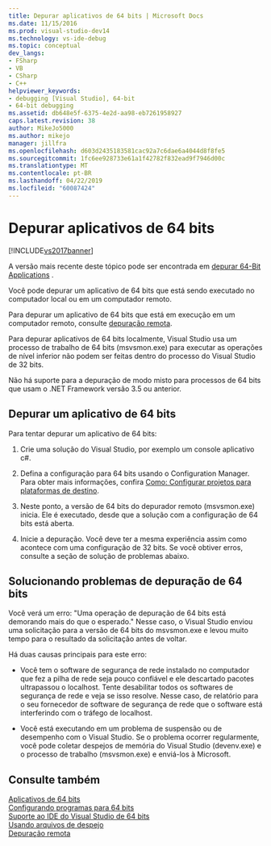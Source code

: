 ```yaml
---
title: Depurar aplicativos de 64 bits | Microsoft Docs
ms.date: 11/15/2016
ms.prod: visual-studio-dev14
ms.technology: vs-ide-debug
ms.topic: conceptual
dev_langs:
- FSharp
- VB
- CSharp
- C++
helpviewer_keywords:
- debugging [Visual Studio], 64-bit
- 64-bit debugging
ms.assetid: db648e5f-6375-4e2d-aa98-eb7261958927
caps.latest.revision: 38
author: MikeJo5000
ms.author: mikejo
manager: jillfra
ms.openlocfilehash: d603d2435183581cac92a7c6dae6a4044d8f8fe5
ms.sourcegitcommit: 1fc6ee928733e61a1f42782f832ead9f7946d00c
ms.translationtype: MT
ms.contentlocale: pt-BR
ms.lasthandoff: 04/22/2019
ms.locfileid: "60087424"
---
```

# <a name="debug-64-bit-applications"></a>Depurar aplicativos de 64 bits
[!INCLUDE[vs2017banner](../includes/vs2017banner.md)]

A versão mais recente deste tópico pode ser encontrada em [depurar 64-Bit Applications](https://docs.microsoft.com/visualstudio/debugger/debug-64-bit-applications) .  
  
Você pode depurar um aplicativo de 64 bits que está sendo executado no computador local ou em um computador remoto.  
  
 Para depurar um aplicativo de 64 bits que está em execução em um computador remoto, consulte [depuração remota](../debugger/remote-debugging.md).  
  
 Para depurar aplicativos de 64 bits localmente, Visual Studio usa um processo de trabalho de 64 bits (msvsmon.exe) para executar as operações de nível inferior não podem ser feitas dentro do processo do Visual Studio de 32 bits.  
  
 Não há suporte para a depuração de modo misto para processos de 64 bits que usam o .NET Framework versão 3.5 ou anterior.  
  
## <a name="debug-a-64-bit-application"></a>Depurar um aplicativo de 64 bits  
 Para tentar depurar um aplicativo de 64 bits:  
  
1. Crie uma solução do Visual Studio, por exemplo um console aplicativo c#.  
  
2. Defina a configuração para 64 bits usando o Configuration Manager. Para obter mais informações, confira [Como: Configurar projetos para plataformas de destino](../ide/how-to-configure-projects-to-target-platforms.md).  
  
3. Neste ponto, a versão de 64 bits do depurador remoto (msvsmon.exe) inicia. Ele é executado, desde que a solução com a configuração de 64 bits está aberta.  
  
4. Inicie a depuração. Você deve ter a mesma experiência assim como acontece com uma configuração de 32 bits. Se você obtiver erros, consulte a seção de solução de problemas abaixo.  
  
## <a name="troubleshooting-64-bit-debugging"></a>Solucionando problemas de depuração de 64 bits  
 Você verá um erro: "Uma operação de depuração de 64 bits está demorando mais do que o esperado." Nesse caso, o Visual Studio enviou uma solicitação para a versão de 64 bits do msvsmon.exe e levou muito tempo para o resultado da solicitação antes de voltar.  
  
 Há duas causas principais para este erro:  
  
- Você tem o software de segurança de rede instalado no computador que fez a pilha de rede seja pouco confiável e ele descartado pacotes ultrapassou o localhost. Tente desabilitar todos os softwares de segurança de rede e veja se isso resolve. Nesse caso, de relatório para o seu fornecedor de software de segurança de rede que o software está interferindo com o tráfego de localhost.  
  
- Você está executando em um problema de suspensão ou de desempenho com o Visual Studio. Se o problema ocorrer regularmente, você pode coletar despejos de memória do Visual Studio (devenv.exe) e o processo de trabalho (msvsmon.exe) e enviá-los à Microsoft. 
  
## <a name="see-also"></a>Consulte também  
 [Aplicativos de 64 bits](http://msdn.microsoft.com/library/fd4026bc-2c3d-4b27-86dc-ec5e96018181)   
 [Configurando programas para 64 bits](http://msdn.microsoft.com/library/cb99f72b-8c74-48f4-846a-8921b37b97e9)   
 [Suporte ao IDE do Visual Studio de 64 bits](../ide/visual-studio-ide-64-bit-support.md)   
 [Usando arquivos de despejo](../debugger/using-dump-files.md)   
 [Depuração remota](../debugger/remote-debugging.md)
